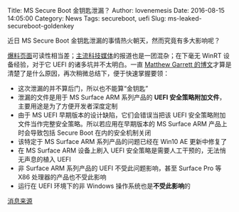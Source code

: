 Title: MS Secure Boot 金钥匙泄漏？
Author: lovenemesis
Date: 2016-08-15 14:05:00
Category: News
Tags: secureboot, uefi
Slug: ms-leaked-secureboot-goldenkey

近日 MS Secure Boot 金钥匙泄漏的事情热火朝天，然而究竟有多大影响呢？

<!-- PELICAN_END_SUMMARY -->

[爆料页面](https://rol.im/securegoldenkeyboot/)可读性相当差；[主流科技媒体](http://arstechnica.com/security/2016/08/microsoft-secure-boot-firmware-snafu-leaks-golden-key/)的报道也是一团混杂；在下毫无 WinRT 设备经验，对于它 UEFI 的诸多坑并不太明白。一直 [Matthew Garrett 的博文](http://mjg59.dreamwidth.org/44223.html)才算是清楚了是什么原因，再次稍微总结下，便于快速掌握要领：

* 这次泄漏的并不算后门，所以也不能算“金钥匙”
* 泄漏的文件是用于 MS Surface ARM 系列产品的 **UEFI 安全策略附加文件**，主要用途是为了方便开发者深度定制
* 由于 MS UEFI 早期版本的设计缺陷，它们会错误当把该 UEFI 安全策略附加文件当作完整安全策略。所以若应用在早期版本的 MS Surface ARM 产品上时会导致包括 Secure Boot 在内的安全机制关闭
* 该特定于 MS Surface ARM 系列产品的问题已经在 Win10 AE 更新中修复了
* 在 MS Surface ARM 设备上刷入 UEFI 安全策略是需要人工干预的，无法悄无声息的植入 UEFI
* 非 Surface ARM 系列产品的 UEFI 不受此问题影响，甚至 Surface Pro 等 X86 处理器的产品也不受此影响
* 运行在 UEFI 环境下的非 Windows 操作系统也是**不受此影响**的


[消息来源](https://twitter.com/tuxradar/status/763661409917997057)
